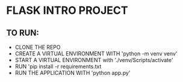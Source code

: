 # FLASK INTRO PROJECT

## TO RUN:

- CLONE THE REPO
- CREATE A VIRTUAL ENVIRONMENT WITH 'python -m venv venv'
- START A VIRTUAL ENVIRONMENT with './venv/Scripts/activate'
- RUN 'pip install -r requirements.txt
- RUN THE APPLICATION WITH 'python app.py'
